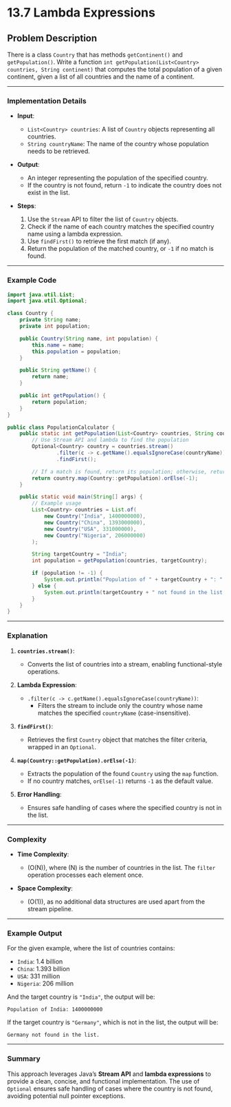 # 13.7 Lambda Expressions

## Problem Description
There is a class `Country` that has methods `getContinent()` and `getPopulation()`. Write a function `int getPopulation(List<Country> countries, String continent)` that computes the total population of a given continent, given a list of all countries and the name of a continent.

---

### Implementation Details

- **Input**:
  - `List<Country> countries`: A list of `Country` objects representing all countries.
  - `String countryName`: The name of the country whose population needs to be retrieved.

- **Output**:
  - An integer representing the population of the specified country.
  - If the country is not found, return `-1` to indicate the country does not exist in the list.

- **Steps**:
  1. Use the `Stream` API to filter the list of `Country` objects.
  2. Check if the name of each country matches the specified country name using a lambda expression.
  3. Use `findFirst()` to retrieve the first match (if any).
  4. Return the population of the matched country, or `-1` if no match is found.

---

### Example Code

```java
import java.util.List;
import java.util.Optional;

class Country {
    private String name;
    private int population;

    public Country(String name, int population) {
        this.name = name;
        this.population = population;
    }

    public String getName() {
        return name;
    }

    public int getPopulation() {
        return population;
    }
}

public class PopulationCalculator {
    public static int getPopulation(List<Country> countries, String countryName) {
        // Use Stream API and lambda to find the population
        Optional<Country> country = countries.stream()
                .filter(c -> c.getName().equalsIgnoreCase(countryName))
                .findFirst();

        // If a match is found, return its population; otherwise, return -1
        return country.map(Country::getPopulation).orElse(-1);
    }

    public static void main(String[] args) {
        // Example usage
        List<Country> countries = List.of(
            new Country("India", 1400000000),
            new Country("China", 1393000000),
            new Country("USA", 331000000),
            new Country("Nigeria", 206000000)
        );

        String targetCountry = "India";
        int population = getPopulation(countries, targetCountry);

        if (population != -1) {
            System.out.println("Population of " + targetCountry + ": " + population);
        } else {
            System.out.println(targetCountry + " not found in the list.");
        }
    }
}
```

---

### Explanation

1. **`countries.stream()`**:
   - Converts the list of countries into a stream, enabling functional-style operations.

2. **Lambda Expression**:
   - `.filter(c -> c.getName().equalsIgnoreCase(countryName))`:
     - Filters the stream to include only the country whose name matches the specified `countryName` (case-insensitive).

3. **`findFirst()`**:
   - Retrieves the first `Country` object that matches the filter criteria, wrapped in an `Optional`.

4. **`map(Country::getPopulation).orElse(-1)`**:
   - Extracts the population of the found `Country` using the `map` function.
   - If no country matches, `orElse(-1)` returns `-1` as the default value.

5. **Error Handling**:
   - Ensures safe handling of cases where the specified country is not in the list.

---

### Complexity

- **Time Complexity**:
  - \(O(N)\), where \(N\) is the number of countries in the list. The `filter` operation processes each element once.

- **Space Complexity**:
  - \(O(1)\), as no additional data structures are used apart from the stream pipeline.

---

### Example Output

For the given example, where the list of countries contains:
- `India`: 1.4 billion
- `China`: 1.393 billion
- `USA`: 331 million
- `Nigeria`: 206 million

And the target country is `"India"`, the output will be:
```
Population of India: 1400000000
```

If the target country is `"Germany"`, which is not in the list, the output will be:
```
Germany not found in the list.
```

---

### Summary
This approach leverages Java’s **Stream API** and **lambda expressions** to provide a clean, concise, and functional implementation. The use of `Optional` ensures safe handling of cases where the country is not found, avoiding potential null pointer exceptions.
